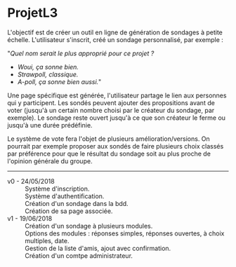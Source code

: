 # ProjetL3

L'objectif est de créer un outil en ligne de génération de sondages à petite échelle.
L'utilisateur s'inscrit, créé un sondage personnalisé, par exemple :

"*Quel nom serait le plus approprié pour ce projet ?*  
   - *Woui, ça sonne bien.*  
   - *Strawpoll, classique.*  
   - *A-poll, ça sonne bien aussi.*"

Une page spécifique est générée, l'utilisateur partage le lien aux personnes qui y participent. Les sondés peuvent ajouter des propositions avant de voter (jusqu'à un certain nombre choisi par le créateur du sondage, par exemple). Le sondage reste ouvert jusqu'à ce que son créateur le ferme ou jusqu'à une durée prédéfinie.

Le système de vote fera l'objet de plusieurs amélioration/versions. On pourrait par exemple proposer aux sondés de faire plusieurs choix classés par préférence pour que le résultat du sondage soit au plus proche de l'opinion générale du groupe.

----

<dl>
  <dt>v0 - 24/05/2018</dt>
  <dd>Système d'inscription.</dd>
  <dd>Système d'authentification.</dd>
  <dd>Création d'un sondage dans la bdd.</dd>
  <dd>Création de sa page associée.</dd>
	
  <dt>v1 - 19/06/2018</dt>
  <dd>Création d'un sondage à plusieurs modules.</dd>
  <dd>Options des modules : réponses simples, réponses ouvertes, à choix multiples, date.</dd>
  <dd>Gestion de la liste d'amis, ajout avec confirmation.</dd>
  <dd>Création d'un comtpe administrateur.</dd>
</dl>
